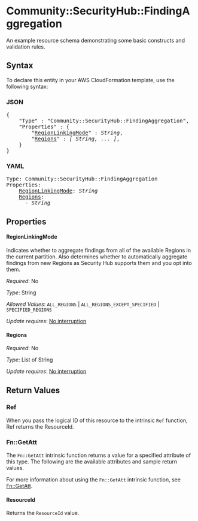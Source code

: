 # Community::SecurityHub::FindingAggregation

An example resource schema demonstrating some basic constructs and validation rules.

## Syntax

To declare this entity in your AWS CloudFormation template, use the following syntax:

### JSON

<pre>
{
    "Type" : "Community::SecurityHub::FindingAggregation",
    "Properties" : {
        "<a href="#regionlinkingmode" title="RegionLinkingMode">RegionLinkingMode</a>" : <i>String</i>,
        "<a href="#regions" title="Regions">Regions</a>" : <i>[ String, ... ]</i>,
    }
}
</pre>

### YAML

<pre>
Type: Community::SecurityHub::FindingAggregation
Properties:
    <a href="#regionlinkingmode" title="RegionLinkingMode">RegionLinkingMode</a>: <i>String</i>
    <a href="#regions" title="Regions">Regions</a>: <i>
      - String</i>
</pre>

## Properties

#### RegionLinkingMode

Indicates whether to aggregate findings from all of the available Regions in the current partition. Also determines whether to automatically aggregate findings from new Regions as Security Hub supports them and you opt into them.

_Required_: No

_Type_: String

_Allowed Values_: <code>ALL_REGIONS</code> | <code>ALL_REGIONS_EXCEPT_SPECIFIED</code> | <code>SPECIFIED_REGIONS</code>

_Update requires_: [No interruption](https://docs.aws.amazon.com/AWSCloudFormation/latest/UserGuide/using-cfn-updating-stacks-update-behaviors.html#update-no-interrupt)

#### Regions

_Required_: No

_Type_: List of String

_Update requires_: [No interruption](https://docs.aws.amazon.com/AWSCloudFormation/latest/UserGuide/using-cfn-updating-stacks-update-behaviors.html#update-no-interrupt)

## Return Values

### Ref

When you pass the logical ID of this resource to the intrinsic `Ref` function, Ref returns the ResourceId.

### Fn::GetAtt

The `Fn::GetAtt` intrinsic function returns a value for a specified attribute of this type. The following are the available attributes and sample return values.

For more information about using the `Fn::GetAtt` intrinsic function, see [Fn::GetAtt](https://docs.aws.amazon.com/AWSCloudFormation/latest/UserGuide/intrinsic-function-reference-getatt.html).

#### ResourceId

Returns the <code>ResourceId</code> value.

